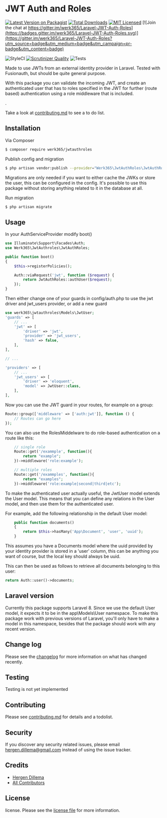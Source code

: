 # JWT Auth and Roles

[![Latest Version on Packagist][ico-version]][link-packagist]
[![Total Downloads][ico-downloads]][link-downloads]
[![MIT Licensed](https://img.shields.io/badge/license-MIT-brightgreen.svg?style=flat-square)](license.md) [![Join the chat at https://gitter.im/werk365/Laravel-JWT-Auth-Roles](https://badges.gitter.im/werk365/Laravel-JWT-Auth-Roles.svg)](https://gitter.im/werk365/Laravel-JWT-Auth-Roles?utm_source=badge&utm_medium=badge&utm_campaign=pr-badge&utm_content=badge)

![StyleCI][ico-styleci]
[![Scrutinizer Quality][ico-scrutinizer]][link-scrutinizer]
![Tests](https://github.com/365Werk/Laravel-JWT-Auth-Roles/workflows/Run%20Tests/badge.svg)


Made to use JWTs from an external identity provider in Laravel. Tested with Fusionauth, but should be quite general purpose.

With this package you can validate the incoming JWT, and create an authenticated user that has to roles specified in the JWT for further (route based) authentication using a role middleware that is included.

.

Take a look at [contributing.md](contributing.md) to see a to do list.

## Installation

Via Composer

``` bash
$ composer require werk365/jwtauthroles
```

Publish config and migration

```bash
$ php artisan vendor:publish --provider="Werk365\JwtAuthRoles\JwtAuthRolesServiceProvider"
```

Migrations are only needed if you want to either cache the JWKs or store the user, this can be configured in the config. It's possible to use this package without storing anything related to it in the database at all.

Run migration
```bash
$ php artisan migrate
```

## Usage

In your AuthServiceProvider modify boot()
```php
use Illuminate\Support\Facades\Auth;
use Werk365\JwtAuthroles\JwtAuthRoles;

public function boot()
{
    $this->registerPolicies();

    Auth::viaRequest('jwt', function ($request) {
        return JwtAuthRoles::authUser($request);
    });
}
```

Then either change one of your guards in config/auth.php to use the jwt driver and jwt_users provider, or add a new guard
```php
use werk365\jwtauthroles\Models\JwtUser;
'guards' => [
    // ...
    'jwt' => [
        'driver' => 'jwt',
        'provider' => 'jwt_users',
        'hash' => false,
    ],
],

// ...

'providers' => [
    // ...
    'jwt_users' => [
        'driver' => 'eloquent',
        'model' => JwtUser::class,
    ],
],
```

Now you can use the JWT guard in your routes, for example on a group:
```php
Route::group(['middleware' => ['auth:jwt']], function () {
    // Routes can go here
});
```

You can also use the RolesMiddelware to do role-based authentication on a route like this:
```php
    // single role
    Route::get('/exammple', function(){
        return "example";
    })->middleware('role:example');

    // multiple roles
    Route::get('/exammples', function(){
        return "examples";
    })->middleware('role:example|second|third|etc');
```

To make the authenticated user actually useful, the JwtUser model extends the User model. This means that you can define any relations in the User model, and then use them for the authenticated user.

For example, add the following relationship in the default User model:
```php
    public function documents()
    {
        return $this->hasMany('App\Document', 'user', 'uuid');
    }
```
This assumes you have a Documents model where the uuid provided by your identity provider is stored in a 'user' column, this can be anything you want of course, but the local key should always be uuid.

This can then be used as follows to retrieve all documents belonging to this user:

```php
return Auth::user()->documents;
```

## Laravel version
Currently this package supports Laravel 8. Since we use the default User model, it expects it to be in the app\Models\User namespace. To make this package work with previous versions of Laravel, you'll only have to make a model in this namespace, besides that the package should work with any recent version.

## Change log

Please see the [changelog](changelog.md) for more information on what has changed recently.

## Testing

Testing is not yet implemented

## Contributing

Please see [contributing.md](contributing.md) for details and a todolist.

## Security

If you discover any security related issues, please email <hergen.dillema@gmail.com> instead of using the issue tracker.

## Credits

- [Hergen Dillema][link-author]
- [All Contributors][link-contributors]

## License

license. Please see the [license file](license.md) for more information.

[ico-version]: https://img.shields.io/packagist/v/werk365/jwtauthroles.svg?style=flat-square
[ico-downloads]: https://img.shields.io/packagist/dt/werk365/jwtauthroles.svg?style=flat-square
[ico-travis]: https://img.shields.io/travis/werk365/jwtauthroles/master.svg?style=flat-square
[ico-styleci]: https://github.styleci.io/repos/278075608/shield
[ico-scrutinizer]: https://scrutinizer-ci.com/g/365Werk/Laravel-JWT-Auth-Roles/badges/quality-score.png

[link-packagist]: https://packagist.org/packages/werk365/jwtauthroles
[link-downloads]: https://packagist.org/packages/werk365/jwtauthroles
[link-scrutinizer]: https://scrutinizer-ci.com/g/365Werk/Laravel-JWT-Auth-Roles/
[link-author]: https://github.com/HergenD
[link-contributors]: ../../contributors
